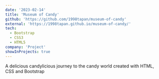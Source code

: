 ```yaml
---
date: '2023-02-14'
title: 'Museum of Candy'
github: 'https://github.com/1998tapan/museum-of-candy'
external: 'https://1998tapan.github.io/museum-of-candy/'
tech:
  - Bootstrap
  - CSS3
  - HTML5
company: 'Project'
showInProjects: true
---
```

A delicious candylicious journey to the candy world created with HTML, CSS and Bootstrap
